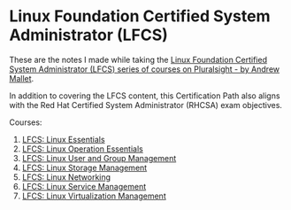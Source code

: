 # Linux Foundation Certified System Administrator (LFCS)

These are the notes I made while taking the [Linux Foundation Certified System Administrator (LFCS) series of courses on Pluralsight - by Andrew Mallet](https://app.pluralsight.com/paths/certificate/linux-foundation-certified-system-admin).  

In addition to covering the LFCS content, this Certification Path also aligns with the Red Hat Certified System Administrator (RHCSA) exam objectives.

Courses:
1. [LFCS: Linux Essentials](./1_linux_essentials.md)  
2. [LFCS: Linux Operation Essentials](./2_linux_operation_essentials.md)  
3. [LFCS: Linux User and Group Management](./3_linux_user_and_group_management.md)  
4. [LFCS: Linux Storage Management](./4_linux_storage_management.md)  
5. [LFCS: Linux Networking](./5_linux_networking.md)  
6. [LFCS: Linux Service Management](./6_linux_service_management.md)  
7. [LFCS: Linux Virtualization Management](./7_linux_virtualization_management.md)  